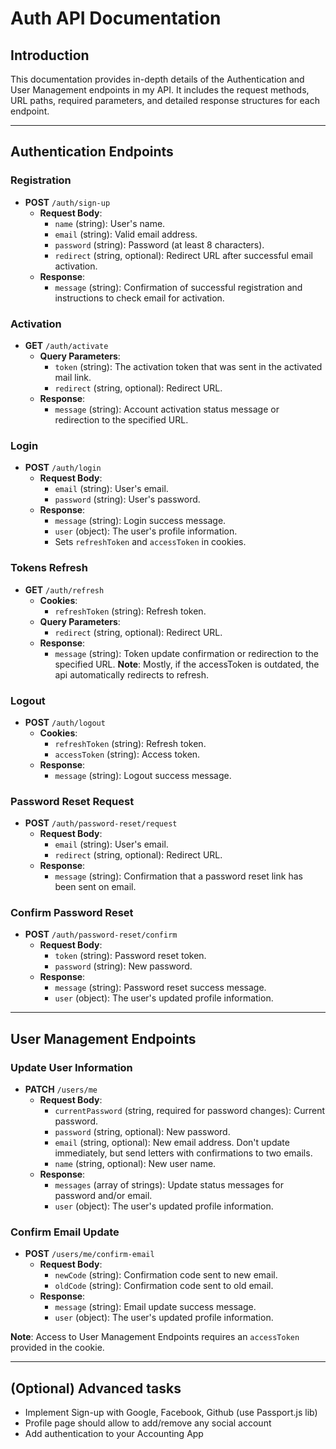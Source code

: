 # Auth API Documentation

## Introduction
This documentation provides in-depth details of the Authentication and User Management endpoints in my API. It includes the request methods, URL paths, required parameters, and detailed response structures for each endpoint.

---

## Authentication Endpoints

### Registration
- **POST** `/auth/sign-up`
  - **Request Body**: 
    - `name` (string): User's name.
    - `email` (string): Valid email address.
    - `password` (string): Password (at least 8 characters).
    - `redirect` (string, optional): Redirect URL after successful email activation.
  - **Response**: 
    - `message` (string): Confirmation of successful registration and instructions to check email for activation.

### Activation
- **GET** `/auth/activate`
  - **Query Parameters**:
    - `token` (string): The activation token that was sent in the activated mail link.
    - `redirect` (string, optional): Redirect URL.
  - **Response**: 
    - `message` (string): Account activation status message or redirection to the specified URL.

### Login
- **POST** `/auth/login`
  - **Request Body**:
    - `email` (string): User's email.
    - `password` (string): User's password.
  - **Response**: 
    - `message` (string): Login success message.
    - `user` (object): The user's profile information.
    - Sets `refreshToken` and `accessToken` in cookies.

### Tokens Refresh
- **GET** `/auth/refresh`
  - **Cookies**:
    - `refreshToken` (string): Refresh token.
  - **Query Parameters**:
    - `redirect` (string, optional): Redirect URL.
  - **Response**: 
    - `message` (string): Token update confirmation or redirection to the specified URL.
  **Note**: Mostly, if the accessToken is outdated, the api automatically redirects to refresh.

### Logout
- **POST** `/auth/logout`
  - **Cookies**:
    - `refreshToken` (string): Refresh token.
    - `accessToken` (string): Access token.
  - **Response**: 
    - `message` (string): Logout success message.

### Password Reset Request
- **POST** `/auth/password-reset/request`
  - **Request Body**:
    - `email` (string): User's email.
    - `redirect` (string, optional): Redirect URL.
  - **Response**: 
    - `message` (string): Confirmation that a password reset link has been sent on email.

### Confirm Password Reset
- **POST** `/auth/password-reset/confirm`
  - **Request Body**:
    - `token` (string): Password reset token.
    - `password` (string): New password.
  - **Response**: 
    - `message` (string): Password reset success message.
    - `user` (object): The user's updated profile information.

---

## User Management Endpoints

### Update User Information
- **PATCH** `/users/me`
  - **Request Body**: 
    - `currentPassword` (string, required for password changes): Current password.
    - `password` (string, optional): New password.
    - `email` (string, optional): New email address. Don't update immediately, but send letters with confirmations to two emails.
    - `name` (string, optional): New user name.
  - **Response**: 
    - `messages` (array of strings): Update status messages for password and/or email.
    - `user` (object): The user's updated profile information.

### Confirm Email Update
- **POST** `/users/me/confirm-email`
  - **Request Body**:
    - `newCode` (string): Confirmation code sent to new email.
    - `oldCode` (string): Confirmation code sent to old email.
  - **Response**: 
    - `message` (string): Email update success message.
    - `user` (object): The user's updated profile information.

**Note**: Access to User Management Endpoints requires an `accessToken` provided in the cookie.

---

## (Optional) Advanced tasks
- Implement Sign-up with Google, Facebook, Github (use Passport.js lib)
- Profile page should allow to add/remove any social account
- Add authentication to your Accounting App
